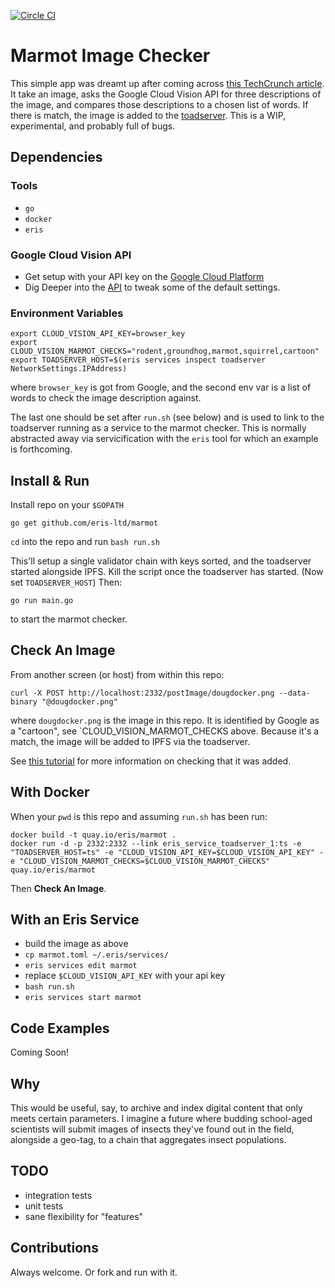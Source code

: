 [![Circle CI](https://circleci.com/gh/eris-ltd/marmot/tree/master.svg?style=svg)](https://circleci.com/gh/eris-ltd/marmot)

# Marmot Image Checker
This simple app was dreamt up after coming across [this TechCrunch article](http://techcrunch.com/2016/02/18/google-opens-its-cloud-vision-api-to-all-developers/). It take an image, asks the Google Cloud Vision API for three descriptions of the image, and compares those descriptions to a chosen list of words. If there is match, the image is added to the [toadserver](https://github.com/eris-ltd/toadserver). This is a WIP, experimental, and probably full of bugs.

## Dependencies
### Tools
- `go`
- `docker`
- `eris`

### Google Cloud Vision API
- Get setup with your API key on the [Google Cloud Platform](https://cloud.google.com/vision/docs/getting-started)
- Dig Deeper into the [API](https://cloud.google.com/vision/docs/concepts) to tweak some of the default settings.

### Environment Variables
```
export CLOUD_VISION_API_KEY=browser_key
export CLOUD_VISION_MARMOT_CHECKS="rodent,groundhog,marmot,squirrel,cartoon"
export TOADSERVER_HOST=$(eris services inspect toadserver NetworkSettings.IPAddress)
```
where `browser_key` is got from Google, and the second env var is a list of words to check the image description against.

The last one should be set after `run.sh` (see below) and is used to link to the toadserver running as a service to the marmot checker. This is normally abstracted away via servicification with the `eris` tool for which an example is forthcoming.

## Install & Run
Install repo on your `$GOPATH`
```
go get github.com/eris-ltd/marmot
```

`cd` into the repo and run `bash run.sh`

This'll setup a single validator chain with keys sorted, and the toadserver started alongside IPFS. Kill the script once the toadserver has started. (Now set `TOADSERVER_HOST`) Then:

```
go run main.go
```
to start the marmot checker.

## Check An Image
From another screen (or host) from within this repo:
```
curl -X POST http://localhost:2332/postImage/dougdocker.png --data-binary "@dougdocker.png"
```
where `dougdocker.png` is the image in this repo. It is identified by Google as a "cartoon", see 
`CLOUD_VISION_MARMOT_CHECKS above. Because it's a match, the image will be added to IPFS via the toadserver.

See [this tutorial](https://docs.erisindustries.com/tutorials/advanced/servicesmaking/) for more information on checking that it was added.

## With Docker
When your `pwd` is this repo and assuming `run.sh` has been run:
```
docker build -t quay.io/eris/marmot .
docker run -d -p 2332:2332 --link eris_service_toadserver_1:ts -e "TOADSERVER_HOST=ts" -e "CLOUD_VISION_API_KEY=$CLOUD_VISION_API_KEY" -e "CLOUD_VISION_MARMOT_CHECKS=$CLOUD_VISION_MARMOT_CHECKS" quay.io/eris/marmot
```
Then **Check An Image**.

## With an Eris Service
- build the image as above
- `cp marmot.toml ~/.eris/services/`
- `eris services edit marmot`
- replace `$CLOUD_VISION_API_KEY` with your api key
- `bash run.sh`
- `eris services start marmot`

## Code Examples
Coming Soon!

## Why
This would be useful, say, to archive and index digital content that only meets certain parameters. I imagine a future where budding school-aged scientists will submit images of insects they've found out in the field, alongside a geo-tag, to a chain that aggregates insect populations.

## TODO
- integration tests
- unit tests
- sane flexibility for "features"

## Contributions
Always welcome. Or fork and run with it.
